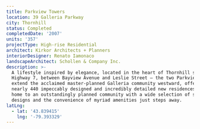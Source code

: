 ```yaml
---
title: Parkview Towers
location: 39 Galleria Parkway
city: Thornhill
status: Completed
completedDate: '2007'
units: '357'
projectType: High-rise Residential
architect: Kirkor Architects + Planners
interiorDesigner: Renato Iamonaco
landscapeArchitect: Schollen & Company Inc.
description: >-
  A lifestyle inspired by elegance, located in the heart of Thornhill south of
  Highway 7, between Bayview Avenue and Leslie Street – the two Parkview Towers
  extend the acclaimed master-planned Galleria community westward, offering
  nearly 440 impeccably designed and incredibly detailed new residences. Come
  home to an outstandingly planned community with a wide selection of suite
  designs and the convenience of myriad amenities just steps away.
latLng:
  - lat: '43.839415'
    lng: '-79.393329'
---
```


